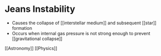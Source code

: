 # Jeans Instability

- Causes the collapse of [[interstellar medium]] and subsequent [[star]] formation
- Occurs when internal gas pressure is not strong enough to prevent [[gravitational collapse]]

[[Astronomy]] [[Physics]]


